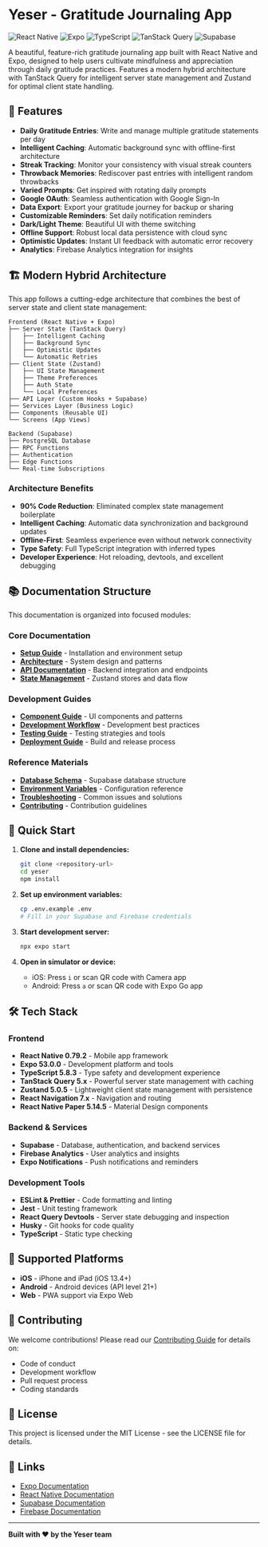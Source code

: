 # Yeser - Gratitude Journaling App

![React Native](https://img.shields.io/badge/React%20Native-0.79.2-61DAFB?logo=react)
![Expo](https://img.shields.io/badge/Expo-53.0.0-000020?logo=expo)
![TypeScript](https://img.shields.io/badge/TypeScript-5.8.3-3178C6?logo=typescript)
![TanStack Query](https://img.shields.io/badge/TanStack%20Query-5.x-FF4154?logo=react-query)
![Supabase](https://img.shields.io/badge/Supabase-Backend-3ECF8E?logo=supabase)

A beautiful, feature-rich gratitude journaling app built with React Native and Expo, designed to help users cultivate mindfulness and appreciation through daily gratitude practices. Features a modern hybrid architecture with TanStack Query for intelligent server state management and Zustand for optimal client state handling.

## 🌟 Features

- **Daily Gratitude Entries**: Write and manage multiple gratitude statements per day
- **Intelligent Caching**: Automatic background sync with offline-first architecture
- **Streak Tracking**: Monitor your consistency with visual streak counters
- **Throwback Memories**: Rediscover past entries with intelligent random throwbacks
- **Varied Prompts**: Get inspired with rotating daily prompts
- **Google OAuth**: Seamless authentication with Google Sign-In
- **Data Export**: Export your gratitude journey for backup or sharing
- **Customizable Reminders**: Set daily notification reminders
- **Dark/Light Theme**: Beautiful UI with theme switching
- **Offline Support**: Robust local data persistence with cloud sync
- **Optimistic Updates**: Instant UI feedback with automatic error recovery
- **Analytics**: Firebase Analytics integration for insights

## 🏗️ Modern Hybrid Architecture

This app follows a cutting-edge architecture that combines the best of server state and client state management:

```
Frontend (React Native + Expo)
├── Server State (TanStack Query)
│   ├── Intelligent Caching
│   ├── Background Sync
│   ├── Optimistic Updates
│   └── Automatic Retries
├── Client State (Zustand)
│   ├── UI State Management
│   ├── Theme Preferences
│   ├── Auth State
│   └── Local Preferences
├── API Layer (Custom Hooks + Supabase)
├── Services Layer (Business Logic)
├── Components (Reusable UI)
└── Screens (App Views)

Backend (Supabase)
├── PostgreSQL Database
├── RPC Functions
├── Authentication
├── Edge Functions
└── Real-time Subscriptions
```

### Architecture Benefits
- **90% Code Reduction**: Eliminated complex state management boilerplate
- **Intelligent Caching**: Automatic data synchronization and background updates
- **Offline-First**: Seamless experience even without network connectivity
- **Type Safety**: Full TypeScript integration with inferred types
- **Developer Experience**: Hot reloading, devtools, and excellent debugging

## 📚 Documentation Structure

This documentation is organized into focused modules:

### Core Documentation
- **[Setup Guide](./01-setup.md)** - Installation and environment setup
- **[Architecture](./02-architecture.md)** - System design and patterns
- **[API Documentation](./03-api.md)** - Backend integration and endpoints
- **[State Management](./04-state-management.md)** - Zustand stores and data flow

### Development Guides
- **[Component Guide](./05-components.md)** - UI components and patterns
- **[Development Workflow](./06-development.md)** - Development best practices
- **[Testing Guide](./07-testing.md)** - Testing strategies and tools
- **[Deployment Guide](./08-deployment.md)** - Build and release process

### Reference Materials
- **[Database Schema](./09-database.md)** - Supabase database structure
- **[Environment Variables](./10-environment.md)** - Configuration reference
- **[Troubleshooting](./11-troubleshooting.md)** - Common issues and solutions
- **[Contributing](./12-contributing.md)** - Contribution guidelines

## 🚀 Quick Start

1. **Clone and install dependencies:**
   ```bash
   git clone <repository-url>
   cd yeser
   npm install
   ```

2. **Set up environment variables:**
   ```bash
   cp .env.example .env
   # Fill in your Supabase and Firebase credentials
   ```

3. **Start development server:**
   ```bash
   npx expo start
   ```

4. **Open in simulator or device:**
   - iOS: Press `i` or scan QR code with Camera app
   - Android: Press `a` or scan QR code with Expo Go app

## 🛠️ Tech Stack

### Frontend
- **React Native 0.79.2** - Mobile app framework
- **Expo 53.0.0** - Development platform and tools
- **TypeScript 5.8.3** - Type safety and development experience
- **TanStack Query 5.x** - Powerful server state management with caching
- **Zustand 5.0.5** - Lightweight client state management with persistence
- **React Navigation 7.x** - Navigation and routing
- **React Native Paper 5.14.5** - Material Design components

### Backend & Services
- **Supabase** - Database, authentication, and backend services
- **Firebase Analytics** - User analytics and insights
- **Expo Notifications** - Push notifications and reminders

### Development Tools
- **ESLint & Prettier** - Code formatting and linting
- **Jest** - Unit testing framework
- **React Query Devtools** - Server state debugging and inspection
- **Husky** - Git hooks for code quality
- **TypeScript** - Static type checking

## 📱 Supported Platforms

- **iOS** - iPhone and iPad (iOS 13.4+)
- **Android** - Android devices (API level 21+)
- **Web** - PWA support via Expo Web

## 🤝 Contributing

We welcome contributions! Please read our [Contributing Guide](./12-contributing.md) for details on:
- Code of conduct
- Development workflow
- Pull request process
- Coding standards

## 📄 License

This project is licensed under the MIT License - see the LICENSE file for details.

## 🔗 Links

- [Expo Documentation](https://docs.expo.dev/)
- [React Native Documentation](https://reactnative.dev/docs/getting-started)
- [Supabase Documentation](https://supabase.com/docs)
- [Firebase Documentation](https://firebase.google.com/docs)

---

**Built with ❤️ by the Yeser team** 